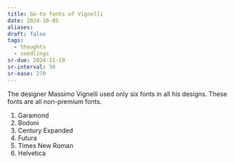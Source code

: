 ```yaml
---
title: Go-to fonts of Vignelli
date: 2024-10-05
aliases: 
draft: false
tags:
  - thoughts
  - seedlings
sr-due: 2024-11-19
sr-interval: 30
sr-ease: 270
---
```

The designer Massimo Vignelli used only six fonts in all his designs. These fonts are all non-premium fonts.

1. Garamond
2. Bodoni
3. Century Expanded
4. Futura
5. Times New Roman
6. Helvetica